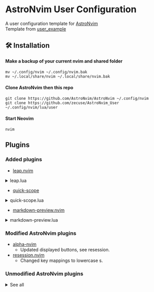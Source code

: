 # AstroNvim User Configuration

A user configuration template for [AstroNvim](https://github.com/AstroNvim/AstroNvim)  
Template from [user_example](https://github.com/AstroNvim/user_example)

## 🛠️ Installation

#### Make a backup of your current nvim and shared folder

```shell
mv ~/.config/nvim ~/.config/nvim.bak
mv ~/.local/share/nvim ~/.local/share/nvim.bak
```

#### Clone AstroNvim then this repo

```shell
git clone https://github.com/AstroNvim/AstroNvim ~/.config/nvim
git clone https://github.com/zecuse/AstroNvim_User ~/.config/nvim/lua/user
```

#### Start Neovim

```shell
nvim
```

## Plugins

### Added plugins

- [leap.nvim](https://github.com/ggandor/leap.nvim)
<details>
<summary>leap.lua</summary>
https://github.com/zecuse/AstroNvim_User/blob/b1641c7307ef41d495b38c088fd811c90076887c/plugins/leap.lua#L1-L8
</details>

- [quick-scope](https://github.com/unblevable/quick-scope)
<details>
<summary>quick-scope.lua</summary>
https://github.com/zecuse/AstroNvim_User/blob/b1641c7307ef41d495b38c088fd811c90076887c/plugins/quick-scope.lua#L1-L8
</details>

- [markdown-preview.nvim](https://github.com/iamcco/markdown-preview.nvim)
<details>
<summary>markdown-preview.lua</summary>
https://github.com/zecuse/AstroNvim_User/blob/b1641c7307ef41d495b38c088fd811c90076887c/plugins/markdown-preview.lua#L1-L7
</details>

### Modified AstroNvim plugins

- [alpha-nvim](https://github.com/goolord/alpha-nvim)
    - Updated displayed buttons, see resession.
- [resession.nvim](https://github.com/stevearc/resession.nvim)
    - Changed key mappings to lowercase s.

### Unmodified AstroNvim plugins

<details>
<summary>See all</summary>
- [Comment.nvim](https://github.com/numToStr/Comment.nvim)
- [LuaSnip](https://github.com/L3MON4D3/LuaSnip)
- [SchemaStore.nvim](https://github.com/b0o/SchemaStore.nvim)
- [aerial.nvim](https://github.com/stevearc/aerial.nvim)
- [astrotheme](https://github.com/AstroNvim/astrotheme)
- [better-escape.nvim](https://github.com/max397574/better-escape.nvim)
- [cmp-buffer](https://github.com/hrsh7th/cmp-buffer)
- [cmp-dap](https://github.com/rcarriga/cmp-dap)
- [cmp-nvim-lsp](https://github.com/hrsh7th/cmp-nvim-lsp)
- [cmp-path](https://github.com/hrsh7th/cmp-path)
- [cmp_luasnip](https://github.com/saadparwaiz1/cmp_luasnip)
- [dressing.nvim](https://github.com/stevearc/dressing.nvim)
- [friendly-snippets](https://github.com/rafamadriz/friendly-snippets)
- [gitsigns.nvim](https://github.com/lewis6991/gitsigns.nvim)
- [guess-indent.nvim](https://github.com/NMAC427/guess-indent.nvim)
- [heirline.nvim](https://github.com/rebelot/heirline.nvim)
- [indent-blankline.nvim](https://github.com/lukas-reineke/indent-blankline.nvim)
- [lazy.nvim](https://github.com/folke/lazy.nvim)
- [lspkind.nvim](https://github.com/onsails/lspkind.nvim)
- [mason-lspconfig.nvim](https://github.com/williamboman/mason-lspconfig.nvim)
- [mason-null-ls.nvim](https://github.com/jay-babu/mason-null-ls.nvim)
- [mason-nvim-dap.nvim](https://github.com/jay-babu/mason-nvim-dap.nvim)
- [mason.nvim](https://github.com/williamboman/mason.nvim)
- [mini.bufremove](https://github.com/echasnovski/mini.bufremove)
- [neo-tree.nvim](https://github.com/nvim-neo-tree/neo-tree.nvim)
- [neoconf.nvim](https://github.com/folke/neoconf.nvim)
- [neodev.nvim](https://github.com/folke/neodev.nvim)
- [neovim-session-manager](https://github.com/Shatur/neovim-session-manager)
- [nui.nvim](https://github.com/MunifTanjim/nui.nvim)
- [null-ls.nvim](https://github.com/jose-elias-alvarez/null-ls.nvim)
- [nvim-autopairs](https://github.com/windwp/nvim-autopairs)
- [nvim-cmp](https://github.com/hrsh7th/nvim-cmp)
- [nvim-colorizer.lua](https://github.com/NvChad/nvim-colorizer.lua)
- [nvim-dap](https://github.com/mfussenegger/nvim-dap)
- [nvim-dap-ui](https://github.com/rcarriga/nvim-dap-ui)
- [nvim-lspconfig](https://github.com/neovim/nvim-lspconfig)
- [nvim-notify](https://github.com/rcarriga/nvim-notify)
- [nvim-treesitter](https://github.com/nvim-treesitter/nvim-treesitter)
- [nvim-treesitter-textobjects](https://github.com/nvim-treesitter/nvim-treesitter-textobjects)
- [nvim-ts-autotag](https://github.com/windwp/nvim-ts-autotag)
- [nvim-ts-context-commentstring](https://github.com/JoosepAlviste/nvim-ts-context-commentstring)
- [nvim-ufo](https://github.com/kevinhwang91/nvim-ufo)
- [nvim-web-devicons](https://github.com/nvim-tree/nvim-web-devicons)
- [plenary.nvim](https://github.com/nvim-lua/plenary.nvim)
- [promise-async](https://github.com/kevinhwang91/promise-async)
- [smart-splits.nvim](https://github.com/mrjones2014/smart-splits.nvim)
- [telescope-fzf-native.nvim](https://github.com/nvim-telescope/telescope-fzf-native.nvim)
- [telescope.nvim](https://github.com/nvim-telescope/telescope.nvim)
- [toggleterm.nvim](https://github.com/akinsho/toggleterm.nvim)
- [which-key.nvim](https://github.com/folke/which-key.nvim)
- [nvim-window-picker](https://github.com/s1n7ax/nvim-window-picker)
</details>

